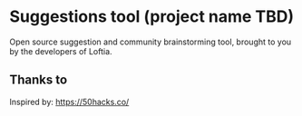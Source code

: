# Suggestions tool (project name TBD)
Open source suggestion and community brainstorming tool, brought to you by the developers of Loftia.

## Thanks to
Inspired by: https://50hacks.co/
